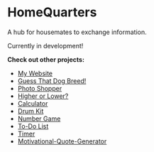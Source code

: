 # HomeQuarters

A hub for housemates to exchange information.

Currently in development!

**Check out other projects:**

- [My Website](https://sophietsai.com)
- [Guess That Dog Breed!](https://sophie-tsai.github.io/Dog-Breed-Quiz/)
- [Photo Shopper](https://sophie-tsai.github.io/Photo-Shopper/)
- [Higher or Lower?](https://sophie-tsai.github.io/Higher-Lower/)
- [Calculator](https://sophie-tsai.github.io/Calculator/)
- [Drum Kit](https://sophie-tsai.github.io/Drum-Kit/)
- [Number Game](https://sophie-tsai.github.io/Number-Game/)
- [To-Do List](https://sophie-tsai.github.io/To-Do-List/)
- [Timer](https://sophie-tsai.github.io/Timer/)
- [Motivational-Quote-Generator](https://sophie-tsai.github.io/Random-Quote-Machine/)
